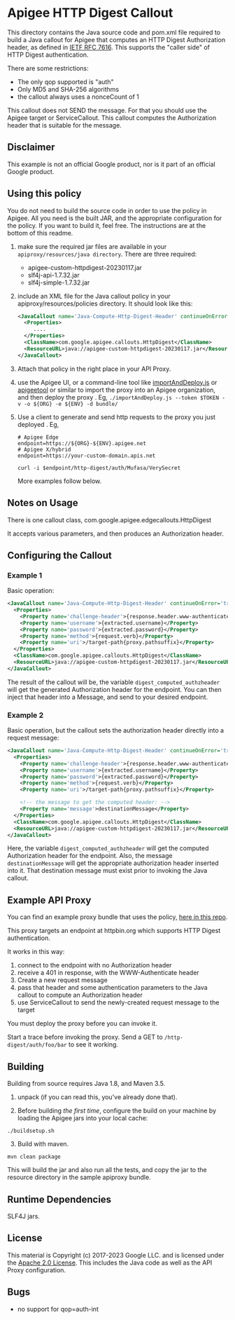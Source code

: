 # Apigee HTTP Digest Callout

This directory contains the Java source code and pom.xml file required to build
a Java callout for Apigee that computes an HTTP Digest Authorization header, as
defined in [IETF RFC 7616](https://datatracker.ietf.org/doc/rfc7616/). This
supports the "caller side" of HTTP Digest authentication.

There are some restrictions:
  - The only qop supported is "auth"
  - Only MD5 and SHA-256 algorithms
  - the callout always uses a nonceCount of 1

This callout does not SEND the message. For that you should use the Apigee target or ServiceCallout.
This callout computes the Authorization header that is suitable for the message.

## Disclaimer

This example is not an official Google product, nor is it part of an official Google product.

## Using this policy

You do not need to build the source code in order to use the policy in Apigee.
All you need is the built JAR, and the appropriate configuration for the policy.
If you want to build it, feel free.  The instructions are at the bottom of this readme.


1. make sure  the required jar files are available in your `apiproxy/resources/java directory`.
   There are three required:
   - apigee-custom-httpdigest-20230117.jar
   - slf4j-api-1.7.32.jar
   - slf4j-simple-1.7.32.jar

2. include an XML file for the Java callout policy in your
   apiproxy/resources/policies directory. It should look
   like this:

   ```xml
   <JavaCallout name='Java-Compute-Http-Digest-Header' continueOnError='true'>
     <Properties>
        ....
     </Properties>
     <ClassName>com.google.apigee.callouts.HttpDigest</ClassName>
     <ResourceURL>java://apigee-custom-httpdigest-20230117.jar</ResourceURL>
   </JavaCallout>
   ```

3. Attach that policy in the right place in your API Proxy.

3. use the Apigee UI, or a command-line tool like
   [importAndDeploy.js](https://github.com/DinoChiesa/apigee-edge-js/blob/master/examples/importAndDeploy.js) or
   [apigeetool](https://github.com/apigee/apigeetool-node)
   or similar to
   import the proxy into an Apigee organization, and then deploy the proxy .
   Eg, `./importAndDeploy.js --token $TOKEN -v -o ${ORG} -e ${ENV} -d bundle/`

4. Use a client to generate and send http requests to the proxy you just deployed . Eg,
   ```
   # Apigee Edge
   endpoint=https://${ORG}-${ENV}.apigee.net
   # Apigee X/hybrid
   endpoint=https://your-custom-domain.apis.net

   curl -i $endpoint/http-digest/auth/Mufasa/VerySecret
   ```

   More examples follow below.


## Notes on Usage

There is one callout class, com.google.apigee.edgecallouts.HttpDigest

It accepts various parameters, and then produces an Authorization header.

## Configuring the Callout

### Example 1

Basic operation:

```xml
<JavaCallout name='Java-Compute-Http-Digest-Header' continueOnError='true'>
  <Properties>
    <Property name='challenge-header'>{response.header.www-authenticate.values.string}</Property>
    <Property name='username'>{extracted.username}</Property>
    <Property name='password'>{extracted.password}</Property>
    <Property name='method'>{request.verb}</Property>
    <Property name='uri'>/target-path{proxy.pathsuffix}</Property>
  </Properties>
  <ClassName>com.google.apigee.callouts.HttpDigest</ClassName>
  <ResourceURL>java://apigee-custom-httpdigest-20230117.jar</ResourceURL>
</JavaCallout>
```

The result of the callout will be, the variable `digest_computed_authzheader`
will get the generated Authorization header for the endpoint.  You can then inject that
header into a Message, and send to your desired endpoint.

### Example 2

Basic operation, but the callout sets the authorization header directly into a request message:

```xml
<JavaCallout name='Java-Compute-Http-Digest-Header' continueOnError='true'>
  <Properties>
    <Property name='challenge-header'>{response.header.www-authenticate.values.string}</Property>
    <Property name='username'>{extracted.username}</Property>
    <Property name='password'>{extracted.password}</Property>
    <Property name='method'>{request.verb}</Property>
    <Property name='uri'>/target-path{proxy.pathsuffix}</Property>

    <!-- the message to get the computed header: -->
    <Property name='message'>destinationMessage</Property>
  </Properties>
  <ClassName>com.google.apigee.callouts.HttpDigest</ClassName>
  <ResourceURL>java://apigee-custom-httpdigest-20230117.jar</ResourceURL>
</JavaCallout>
```

Here, the variable `digest_computed_authzheader` will get the computed
Authorization header for the endpoint.  Also, the message `destinationMessage`
will get the appropriate authorization header inserted into it.
That destination message must exist prior to invoking the Java callout.


## Example API Proxy

You can find an example proxy bundle that uses the policy, [here in this repo](bundle/apiproxy).

This proxy targets an endpoint at httpbin.org which supports HTTP Digest authentication.

It works in this way:
1. connect to the endpoint with no Authorization header
2. receive a 401 in response, with the  WWW-Authenticate header
3. Create a new request message
3. pass that header and some authentication parameters to the Java callout to compute an Authorization header
4. use ServiceCallout to send the newly-created request message to the target

You must deploy the proxy before you can invoke it.

Start a trace before invoking the proxy.
Send a GET to `/http-digest/auth/foo/bar` to see it working.


## Building

Building from source requires Java 1.8, and Maven 3.5.

1. unpack (if you can read this, you've already done that).

2. Before building _the first time_, configure the build on your machine by loading the Apigee jars into your local cache:
  ```
  ./buildsetup.sh
  ```

3. Build with maven.
  ```
  mvn clean package
  ```
  This will build the jar and also run all the tests, and copy the jar to the resource directory in the sample apiproxy bundle.


## Runtime Dependencies

SLF4J jars.


## License

This material is Copyright (c) 2017-2023 Google LLC.
and is licensed under the [Apache 2.0 License](LICENSE). This includes the Java code as well as the API Proxy configuration.

## Bugs

* no support for qop=auth-int
